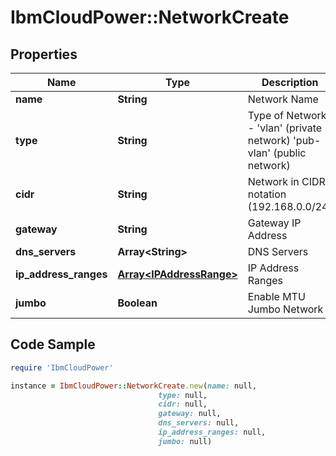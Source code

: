 # IbmCloudPower::NetworkCreate

## Properties

Name | Type | Description | Notes
------------ | ------------- | ------------- | -------------
**name** | **String** | Network Name | [optional] 
**type** | **String** | Type of Network - &#39;vlan&#39; (private network) &#39;pub-vlan&#39; (public network) | [default to &#39;vlan&#39;]
**cidr** | **String** | Network in CIDR notation (192.168.0.0/24) | [optional] 
**gateway** | **String** | Gateway IP Address | [optional] 
**dns_servers** | **Array&lt;String&gt;** | DNS Servers | [optional] 
**ip_address_ranges** | [**Array&lt;IPAddressRange&gt;**](IPAddressRange.md) | IP Address Ranges | [optional] 
**jumbo** | **Boolean** | Enable MTU Jumbo Network | [optional] 

## Code Sample

```ruby
require 'IbmCloudPower'

instance = IbmCloudPower::NetworkCreate.new(name: null,
                                 type: null,
                                 cidr: null,
                                 gateway: null,
                                 dns_servers: null,
                                 ip_address_ranges: null,
                                 jumbo: null)
```


